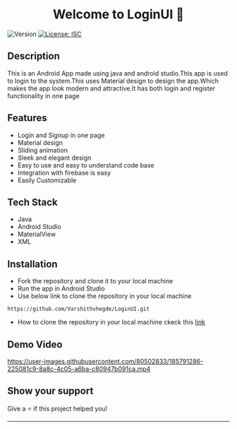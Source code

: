 <!--documntation for my Adroid App-->
<h1 align="center">Welcome to LoginUI 👋</h1>
<p>
  <img alt="Version" src="https://img.shields.io/badge/version-1.0.0-blue.svg?cacheSeconds=2592000" />
  <a href="#" target="_blank">
    <img alt="License: ISC" src="https://img.shields.io/badge/License-ISC-yellow.svg" />
  </a>
</p>

## Description
This is an Android App made using java and android studio.This app is used to login to the system.This uses Material design to design the app.Which makes the app look modern and attractive.It has both login and register functionality in one page

## Features
- Login and Signup in one page
- Material design
- Sliding animation
- Sleek and elegant design
- Easy to use and easy to understand code base
- Integration with firebase is easy
- Easily Customizable

## Tech Stack

- Java
- Android Studio
- MaterialView
- XML 

## Installation
- Fork the repository and clone it to your local machine
- Run the app in Android Studio
- Use below link to clone the repository in your local machine

```git clone
https://github.com/Varshithvhegde/LoginUI.git
```
- How to clone the repository in your local machine ckeck this [link](https://www.geeksforgeeks.org/how-to-clone-android-project-from-github-in-android-studio/)
## Demo Video 

https://user-images.githubusercontent.com/80502833/185791286-225081c9-8a8c-4c05-a6ba-c80947b091ca.mp4

## Show your support

Give a ⭐️ if this project helped you!

***

